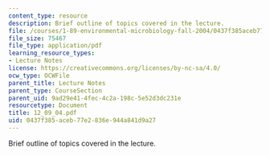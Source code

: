 ```yaml
---
content_type: resource
description: Brief outline of topics covered in the lecture.
file: /courses/1-89-environmental-microbiology-fall-2004/0437f385aceb77e2836e944a841d9a27_12_09_04.pdf
file_size: 75467
file_type: application/pdf
learning_resource_types:
- Lecture Notes
license: https://creativecommons.org/licenses/by-nc-sa/4.0/
ocw_type: OCWFile
parent_title: Lecture Notes
parent_type: CourseSection
parent_uid: 9ad29e41-4fec-4c2a-198c-5e52d3dc231e
resourcetype: Document
title: 12_09_04.pdf
uid: 0437f385-aceb-77e2-836e-944a841d9a27
---
```

Brief outline of topics covered in the lecture.